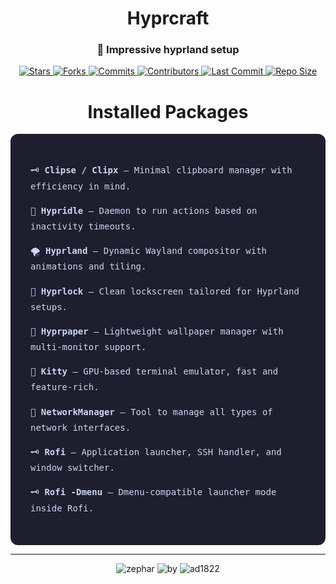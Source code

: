 <h1 align="center">Hyprcraft</h1>

<h3 align="center">🍂 Impressive hyprland setup</h3>

<p align="center">
  <a href="https://github.com/zephardev/hyprcraft/stargazers">
    <img src="https://img.shields.io/github/stars/zephardev/hyprcraft?style=for-the-badge&label=Stars&labelColor=1e1e2e&color=cba6f7&logo=starship&logoColor=white" alt="Stars" />
  </a>
  <a href="https://github.com/zephardev/hyprcraft/network/members">
    <img src="https://img.shields.io/github/forks/zephardev/hyprcraft?style=for-the-badge&label=Forks&labelColor=1e1e2e&color=eba0ac&logo=matrix&logoColor=white" alt="Forks" />
  </a>
  <a href="https://github.com/zephardev/hyprcraft/commits">
    <img src="https://img.shields.io/github/commit-activity/y/zephardev/hyprcraft?style=for-the-badge&label=Commits&labelColor=1e1e2e&color=f5c2e7&logo=nixos&logoColor=white" alt="Commits" />
  </a>
  <a href="https://github.com/zephardev/hyprcraft/graphs/contributors">
    <img src="https://img.shields.io/github/contributors/zephardev/hyprcraft?style=for-the-badge&label=Contributors&labelColor=1e1e2e&color=f9e2af&logo=openstack&logoColor=white" alt="Contributors" />
  </a>
  <a href="https://github.com/zephardev/hyprcraft/commits/master">
    <img src="https://img.shields.io/github/last-commit/zephardev/hyprcraft?style=for-the-badge&label=Last%20Commit&labelColor=1e1e2e&color=eba0ac&logo=codeberg&logoColor=white" alt="Last Commit" />
  </a>
  <a href="https://github.com/zephardev/hyprcraft">
    <img src="https://img.shields.io/github/repo-size/zephardev/hyprcraft?style=for-the-badge&label=Repo%20Size&labelColor=1e1e2e&color=f5c2e7&logo=appwrite&logoColor=white" alt="Repo Size" />
  </a>
</p>

<h1 align="center">Installed Packages</h1>

<div style="background-color: #1e1e2e; color: #cdd6f4; font-family: 'JetBrainsMono Nerd Font', monospace; padding: 2rem; border-radius: 12px; max-width: 750px; margin: auto; line-height: 1.8;">

  <p>🗝️ <b>Clipse / Clipx</b> — Minimal clipboard manager with efficiency in mind.</p>
  <p>🍂 <b>Hypridle</b> — Daemon to run actions based on inactivity timeouts.</p>
  <p>🌪️ <b>Hyprland</b> — Dynamic Wayland compositor with animations and tiling.</p>
  <p>🍁 <b>Hyprlock</b> — Clean lockscreen tailored for Hyprland setups.</p>
  <p>🌊 <b>Hyprpaper</b> — Lightweight wallpaper manager with multi-monitor support.</p>
  <p>🌴 <b>Kitty</b> — GPU-based terminal emulator, fast and feature-rich.</p>
  <p>🦅 <b>NetworkManager</b> — Tool to manage all types of network interfaces.</p>
  <p>🗝️ <b>Rofi</b> — Application launcher, SSH handler, and window switcher.</p>
  <p>🗝️ <b>Rofi -Dmenu</b> — Dmenu-compatible launcher mode inside Rofi.</p>
</div>

---

<p align="center">
  <img src="https://img.shields.io/badge/zephar-1e1e2e?style=for-the-badge&labelColor=1e1e2e&color=cba6f7&logo=sublime-text&logoColor=white" alt="zephar" />
  <img src="https://img.shields.io/badge/by-1e1e2e?style=for-the-badge&labelColor=1e1e2e&color=94e2d5&logo=gitbook&logoColor=white" alt="by" />
  <img src="https://img.shields.io/badge/ad1822-1e1e2e?style=for-the-badge&labelColor=1e1e2e&color=eba0ac&logo=semantic-release&logoColor=white" alt="ad1822" />
</p>
